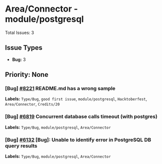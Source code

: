 # Area/Connector - module/postgresql

Total Issues: 3

## Issue Types

- **Bug:** 3

## Priority: None

### [Bug] [#8221](https://github.com/ballerina-platform/ballerina-library/issues/8221) README.md has a wrong sample
**Labels:** `Type/Bug`, `good first issue`, `module/postgresql`, `Hacktoberfest`, `Area/Connector`, `Credits/20`

### [Bug] [#6819](https://github.com/ballerina-platform/ballerina-library/issues/6819) Concurrent database calls timeout (with postgres)
**Labels:** `Type/Bug`, `module/postgresql`, `Area/Connector`

### [Bug] [#6132](https://github.com/ballerina-platform/ballerina-library/issues/6132) [Bug]: Unable to identify error in PostgreSQL DB query results
**Labels:** `Type/Bug`, `module/postgresql`, `Area/Connector`

